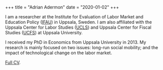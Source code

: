 +++
title = "Adrian Adermon"
date = "2020-01-02"
+++

I am a researcher at the Institute for Evaluation of Labor Market and Education Policy ([IFAU](https://www.ifau.se/en/)) in Uppsala, Sweden. I am also affiliated with the Uppsala Center for Labor Studies ([UCLS](https://ucls.nek.uu.se/)) and Uppsala Center for Fiscal Studies ([UCFS](https://ucfs.nek.uu.se/)) at Uppsala University.

I received my PhD in Economics from Uppsala University in 2013. My research is mainly focused on two issues: long-run social mobility; and the impact of technological change on the labor market.

[Full CV](/cv).
